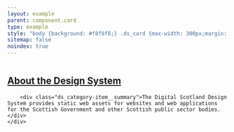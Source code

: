 ```yaml
---
layout: example
parent: component.card
type: example
style: "body {background: #f8f8f8;} .ds_card {max-width: 300px;margin: 0 auto;}"
sitemap: false
noindex: true
---
```


<div class="ds_card  ds_card--has-hover">
    <div class="ds_card__media">
        <div class="ds_aspect-box">
            <img alt="" aria-hidden="true" class="ds_aspect-box__inner" src="https://www.gov.scot/binaries/content/gallery/featureditems/draft-budget-2018-2019.jpg/draft-budget-2018-2019.jpg/govscot%3Afeaturedlarge">
        </div>
    </div>
    <div class="ds_card__content  ds_category-item">
        <h2 class="ds_category-item__title"><a class="ds_card__cover-link" href="#">About the Design System</a></h2>

        <div class="ds_category-item__summary">The Digital Scotland Design System provides static web assets for websites and web applications for the Scottish Government and other Scottish public sector bodies.</div>
    </div>
</div>
